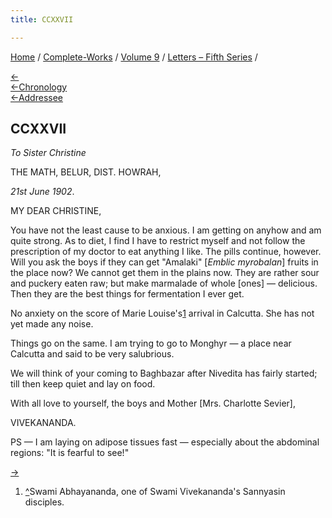 ```yaml
---
title: CCXXVII

---
```

<div>

[Home](../../../index.htm) / [Complete-Works](../../complete_works.htm)
/ [Volume 9](../volume_9_contents.htm) / [Letters – Fifth
Series](letters_fifth_series_contents.htm) /

[←](226_christine.htm)  
[←Chronology](226_christine.htm)  
[←Addressee](226_christine.htm)

## CCXXVII

*To Sister Christine*

THE MATH, BELUR, DIST. HOWRAH,

*21st June 1902*.

MY DEAR CHRISTINE,

You have not the least cause to be anxious. I am getting on anyhow and
am quite strong. As to diet, I find I have to restrict myself and not
follow the prescription of my doctor to eat anything I like. The pills
continue, however. Will you ask the boys if they can get "Amalaki"
\[*Emblic myrobalan*\] fruits in the place now? We cannot get them in
the plains now. They are rather sour and puckery eaten raw; but make
marmalade of whole \[ones\] — delicious. Then they are the best things
for fermentation I ever get.

No anxiety on the score of Marie Louise's[1](#fn1) arrival in Calcutta.
She has not yet made any noise.

Things go on the same. I am trying to go to Monghyr — a place near
Calcutta and said to be very salubrious.

We will think of your coming to Baghbazar after Nivedita has fairly
started; till then keep quiet and lay on food.

With all love to yourself, the boys and Mother \[Mrs. Charlotte
Sevier\],

VIVEKANANDA.

PS — I am laying on adipose tissues fast — especially about the
abdominal regions: "It is fearful to see!"

[→](../lectures_and_discourses/lectures_and_discourses_contents.htm)

</div>

1.  [^](#fn1_1)Swami Abhayananda, one of Swami Vivekananda's Sannyasin
    disciples.
